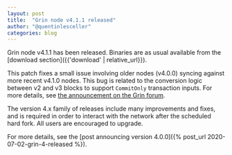 ```yaml
---
layout: post
title:  "Grin node v4.1.1 released"
author: "@quentinlesceller"
categories: blog
---
```


Grin node v4.1.1 has been released. Binaries are as usual available from the [download section]({{'download' | relative_url}}).

This patch fixes a small issue involving older nodes (v4.0.0) syncing against more recent v4.1.0 nodes. This bug is related to the conversion logic between v2 and v3 blocks to support `CommitOnly` transaction inputs. For more details, see [the announcement on the Grin forum](https://forum.grin.mw/t/grin-node-v4-1-0-released/7840/3).

The version 4.x family of releases include many improvements and fixes, and is required in order to interact with the network after the scheduled hard fork. All users are encouraged to upgrade.

For more details, see the [post announcing version 4.0.0]({% post_url 2020-07-02-grin-4-released %}).

